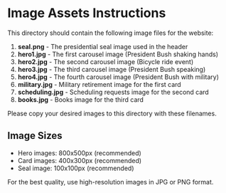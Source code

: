 # Image Assets Instructions

This directory should contain the following image files for the website:

1. **seal.png** - The presidential seal image used in the header
2. **hero1.jpg** - The first carousel image (President Bush shaking hands)
3. **hero2.jpg** - The second carousel image (Bicycle ride event)
4. **hero3.jpg** - The third carousel image (President Bush speaking)
5. **hero4.jpg** - The fourth carousel image (President Bush with military)
6. **military.jpg** - Military retirement image for the first card
7. **scheduling.jpg** - Scheduling requests image for the second card
8. **books.jpg** - Books image for the third card

Please copy your desired images to this directory with these filenames.

## Image Sizes

- Hero images: 800x500px (recommended)
- Card images: 400x300px (recommended)
- Seal image: 100x100px (recommended)

For the best quality, use high-resolution images in JPG or PNG format. 